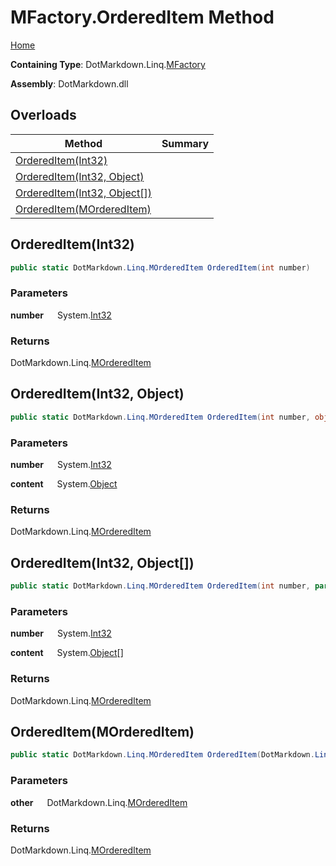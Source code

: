 # MFactory\.OrderedItem Method

[Home](../../../../README.md)

**Containing Type**: DotMarkdown\.Linq\.[MFactory](../README.md)

**Assembly**: DotMarkdown\.dll

## Overloads

| Method | Summary |
| ------ | ------- |
| [OrderedItem(Int32)](#DotMarkdown_Linq_MFactory_OrderedItem_System_Int32_) | |
| [OrderedItem(Int32, Object)](#DotMarkdown_Linq_MFactory_OrderedItem_System_Int32_System_Object_) | |
| [OrderedItem(Int32, Object\[\])](#DotMarkdown_Linq_MFactory_OrderedItem_System_Int32_System_Object___) | |
| [OrderedItem(MOrderedItem)](#DotMarkdown_Linq_MFactory_OrderedItem_DotMarkdown_Linq_MOrderedItem_) | |

## OrderedItem\(Int32\) <a name="DotMarkdown_Linq_MFactory_OrderedItem_System_Int32_"></a>

```csharp
public static DotMarkdown.Linq.MOrderedItem OrderedItem(int number)
```

### Parameters

**number** &emsp; System\.[Int32](https://docs.microsoft.com/en-us/dotnet/api/system.int32)

### Returns

DotMarkdown\.Linq\.[MOrderedItem](../../MOrderedItem/README.md)

## OrderedItem\(Int32, Object\) <a name="DotMarkdown_Linq_MFactory_OrderedItem_System_Int32_System_Object_"></a>

```csharp
public static DotMarkdown.Linq.MOrderedItem OrderedItem(int number, object content)
```

### Parameters

**number** &emsp; System\.[Int32](https://docs.microsoft.com/en-us/dotnet/api/system.int32)

**content** &emsp; System\.[Object](https://docs.microsoft.com/en-us/dotnet/api/system.object)

### Returns

DotMarkdown\.Linq\.[MOrderedItem](../../MOrderedItem/README.md)

## OrderedItem\(Int32, Object\[\]\) <a name="DotMarkdown_Linq_MFactory_OrderedItem_System_Int32_System_Object___"></a>

```csharp
public static DotMarkdown.Linq.MOrderedItem OrderedItem(int number, params object[] content)
```

### Parameters

**number** &emsp; System\.[Int32](https://docs.microsoft.com/en-us/dotnet/api/system.int32)

**content** &emsp; System\.[Object](https://docs.microsoft.com/en-us/dotnet/api/system.object)\[\]

### Returns

DotMarkdown\.Linq\.[MOrderedItem](../../MOrderedItem/README.md)

## OrderedItem\(MOrderedItem\) <a name="DotMarkdown_Linq_MFactory_OrderedItem_DotMarkdown_Linq_MOrderedItem_"></a>

```csharp
public static DotMarkdown.Linq.MOrderedItem OrderedItem(DotMarkdown.Linq.MOrderedItem other)
```

### Parameters

**other** &emsp; DotMarkdown\.Linq\.[MOrderedItem](../../MOrderedItem/README.md)

### Returns

DotMarkdown\.Linq\.[MOrderedItem](../../MOrderedItem/README.md)

